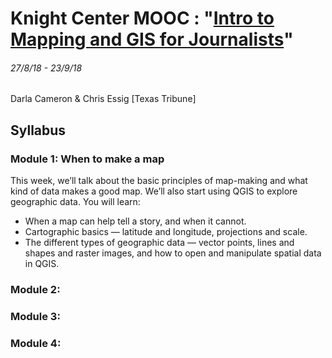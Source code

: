 # Knight Center MOOC : "[Intro to Mapping and GIS for Journalists](https://journalismcourses.org/MAP0918.html)"
###### 27/8/18 - 23/9/18

Darla Cameron & Chris Essig [Texas Tribune]

## Syllabus
### Module 1: When to make a map
This week, we’ll talk about the basic principles of map-making and what kind of data makes a good map. We’ll also start using QGIS to explore geographic data. You will learn:

* When a map can help tell a story, and when it cannot.
* Cartographic basics — latitude and longitude, projections and scale.
* The different types of geographic data — vector points, lines and shapes and raster images, and how to open and manipulate spatial data in QGIS.


### Module 2: 



### Module 3: 



### Module 4: 



